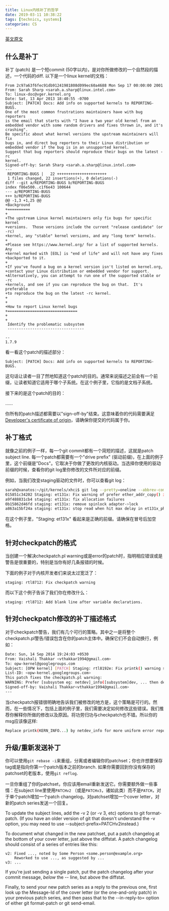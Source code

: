 ```yaml
---
title: Linux内核补丁的哲学
date: 2019-03-11 10:38:22
tags: [technics, systems]
categories: CS
---
```


[英文原文](https://kernelnewbies.org/PatchPhilosophy)

<!-- more -->

## 什么是补丁

补丁 (patch) 是一个短commit (50字以内)，是对你所做修改的一个自然段的描述，一个代码的diff. 以下是一个linux kernel的文档：
```
From 2c97a63f6fec91db91241981808d099ec60a4688 Mon Sep 17 00:00:00 2001
From: Sarah Sharp <sarah.a.sharp@linux.intel.com>
To: linux-doc@vger.kernel.org
Date: Sat, 13 Apr 2013 18:40:55 -0700
Subject: [PATCH] Docs: Add info on supported kernels to REPORTING-BUGS.
One of the most common frustrations maintainers have with bug reporters
is the email that starts with "I have a two year old kernel from an
embedded vendor with some random drivers and fixes thrown in, and it's
crashing".
Be specific about what kernel versions the upstream maintainers will fix
bugs in, and direct bug reporters to their Linux distribution or
embedded vendor if the bug is in an unsupported kernel.
Suggest that bug reporters should reproduce their bugs on the latest -rc
kernel.
Signed-off-by: Sarah Sharp <sarah.a.sharp@linux.intel.com>
---
 REPORTING-BUGS |   22 ++++++++++++++++++++++
 1 files changed, 22 insertions(+), 0 deletions(-)
diff --git a/REPORTING-BUGS b/REPORTING-BUGS
index f86e500..c1f6e43 100644
--- a/REPORTING-BUGS
+++ b/REPORTING-BUGS
@@ -1,3 +1,25 @@
+Background
+==========
+
+The upstream Linux kernel maintainers only fix bugs for specific kernel
+versions.  Those versions include the current "release candidate" (or -rc)
+kernel, any "stable" kernel versions, and any "long term" kernels.
+
+Please see https://www.kernel.org/ for a list of supported kernels.  Any
+kernel marked with [EOL] is "end of life" and will not have any fixes
+backported to it.
+
+If you've found a bug on a kernel version isn't listed on kernel.org,
+contact your Linux distribution or embedded vendor for support.
+Alternatively, you can attempt to run one of the supported stable or -rc
+kernels, and see if you can reproduce the bug on that.  It's preferable
+to reproduce the bug on the latest -rc kernel.
+
+
+How to report Linux kernel bugs
+===============================
+
+
 Identify the problematic subsystem
 ----------------------------------
 
-- 
1.7.9
```
看一看这个patch的描述部分：
```
Subject: [PATCH] Docs: Add info on supported kernels to REPORTING-BUGS.
```
这句话让读者一目了然地知道这个patch的目的。通常来说描述之前会有一个前缀，让读者知道它适用于哪个子系统。在这个例子里，它指的是文档子系统。

接下来的是这个patch的目的：

……

你所有的patch描述都需要以"sign-off-by"结束。这意味着你的代码需要满足[Developer's certificate of origin](https://developercertificate.org/)，请确保你提交的代码属于你。

## 补丁格式
就像之前的例子一样，每一个git commit都有一个简短的描述，这就是patch subject line. 每一个patch都需要有一个"drive prefix" (驱动前缀)，在上面的例子里，这个前缀是"Docs"。它取决于你做了更改的内核驱动。当选择你使用的驱动前缀的时候，查看你的git log里你修改的文件所对应的前缀。

例如，当我们改变staging驱动的文件时，你可以查看git log：
```bash
sarah@xanatos:~/git/kernels/xhci$ git log --pretty=oneline --abbrev-commit drivers/staging/et131x/et131x.c
015851c34202 Staging: et131x: Fix warning of prefer ether_addr_copy() in et131x.c
a9f488831cb4 staging: et131x: fix allocation failures
0b15862d46fd staging: et131x: remove spinlock adapter->lock
a863a15bf24a staging: et131x: stop read when hit max delay in et131x_phy_mii_read
```
在这个例子里，"Staging: et131x" 看起来是正确的前缀。请确保在冒号后加空格。

## 针对checkpatch的格式

当创建一个解决checkpatch.pl warning或是error的patch时，指明相应错误或是警告是很重要的，特别是当你有好几条报错的时候。

下面的例子对于内核开发者们来说太过宽泛了：
```
staging: rtl8712: Fix checkpatch warning
```
而以下这个例子告诉了我们你在修改什么：
```
staging: rtl8712: Add blank line after variable declarations.
```
## 针对checkpatch修改的补丁描述格式

对于checkpatch警告，我们有几个可行的策略。其中之一是将整个checkpatch.pl警告/错误包含在你的patch主体中。确保它们不会自动换行，例如：
```bash
Date: Sun, 14 Sep 2014 19:24:03 +0530
From: Vaishali Thakkar <vthakkar1994@gmail.com>
To: opw-kernel@googlegroups.com
Subject: [OPW kernel] [PATCH] Staging: rtl8192e: Fix printk() warning style
List-ID: <opw-kernel.googlegroups.com>
This patch fixes the checkpatch.pl warning:
WARNING: Prefer [subsystem eg: netdev]_info([subsystem]dev, ... then dev_info(dev, ... then pr_info(...  to printk(KERN_INFO ...
Signed-off-by: Vaishali Thakkar<vthakkar1994@gmail.com>
---
```
当checkpatch报错很明确地告诉我们被修改的地方是，这个策略是可行的。然而，在一些情况下，包括上面的例子里，我们需要决定如何修改这些错误。我们推荐你解释你所做的修改以及原因。将功劳归功与checkpatch也不错。所以你的msg应该像这样:
```bash
Replace printk(KERN_INFO...) by netdev_info for more uniform error reporting.  Issue found by checkpatch.
```

## 升级/重新发送补丁

你可以使用`git rebase -i`来重组，分离或者编辑你的patchset；你也许想要保存tag或是指向你第一个patch版本之前的branch. 如果你需要回到你没有保存的patchset的老版本，使用`git reflog`.

一旦你重组了你的patchset，你应该用email重新发送它。你需要额外做一些事情：在subject line里使用`PATCHv2` （或是`PATCHv3`，诸如此类）而不是`PATCH`，对于单个patch增加一个patch changelog，对patchset增加一个cover letter，对新的patch series发送一个回复。

To update the subject lines, add the  -v 2  (or  -v 3, etc) options to  git format-patch. (If you have an older version of  git  that doesn't  understand the  -v  option, you may need to use  --subject-prefix=PATCHv2instead.)

To document what changed in the new patchset, put a patch changelog at  the bottom of your cover letter, just above the diffstat. A patch  changelog should consist of a series of entries like this:
```
v2: Fixed ..., noted by Some Person <some.person@example.org>
    Reworked to use ..., as suggested by ...
v3: ...
```
If you're just sending a single patch, put the patch changelog after  your commit message,  _below_  the  --  line, but above the diffstat.

Finally, to send your new patch series as a reply to the previous one,  first look up the Message-Id of the cover letter (or the one-and-only  patch) in your previous patch series, and then pass that to the  --in-reply-to=  option of either  git format-patch  or  git send-email.